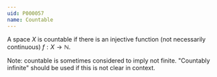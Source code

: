 ```yaml
---
uid: P000057
name: Countable
---
```

A space $X$ is countable if there is an injective function (not necessarily continuous) $f:X \rightarrow \mathbb{N}$.

Note: countable is sometimes considered to imply not finite. "Countably infinite" should be used if this is not clear in context.

